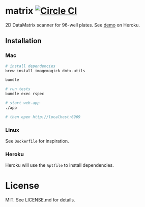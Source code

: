# matrix [![Circle CI](https://circleci.com/gh/pivotbio/matrix.svg?style=svg&circle-token=015b384779c96843b6c98c5b07c57b8517127414)](https://circleci.com/gh/pivotbio/matrix)

2D DataMatrix scanner for 96-well plates. See
[demo](http://pivot-matrix.herokuapp.com/) on Heroku.

## Installation

### Mac

```sh
# install dependencies
brew install imagemagick dmtx-utils

bundle

# run tests
bundle exec rspec

# start web-app
./app

# then open http://localhost:6969
```

### Linux

See `Dockerfile` for inspiration.

### Heroku

Heroku will use the `Aptfile` to install dependencies.

# License

MIT. See LICENSE.md for details.
